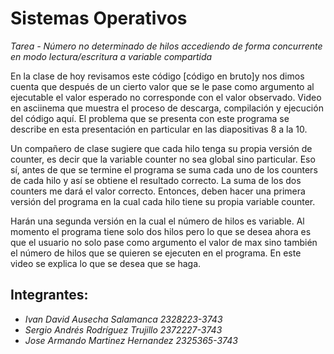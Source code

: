 # Sistemas Operativos 

*Tarea - Número no determinado de hilos accediendo de forma concurrente en modo lectura/escritura a variable compartida*


En la clase de hoy revisamos este código [código en bruto]y nos dimos cuenta que después de un cierto valor que se le pase como argumento al ejecutable el valor esperado no corresponde con el valor observado.  Video en asciinema que muestra el proceso de descarga, compilación y ejecución del código aquí. El problema que se presenta con este programa se describe en esta presentación en particular en las diapositivas 8  a la 10. 

Un compañero de clase sugiere que cada hilo tenga su propia versión de counter, es decir que la variable counter no sea global sino particular. Eso sí, antes de que se termine el programa se suma cada uno de los counters de cada hilo y así se obtiene el resultado correcto. La suma de los dos counters me dará el valor correcto.
Entonces, deben hacer una primera versión del programa en la cual cada hilo tiene su propia variable counter.

Harán una segunda versión en la cual el número de hilos es variable. Al momento el programa tiene solo dos hilos pero lo que se desea ahora es que el usuario no solo pase como argumento el valor de max sino también el número de hilos que se quieren se ejecuten en el programa. En este video se explica lo que se desea que se haga.



## Integrantes:

  - *Ivan David Ausecha Salamanca 2328223-3743*
  - *Sergio Andrés Rodríguez Trujillo 2372227-3743*
  - *Jose Armando Martinez Hernandez 2325365-3743*
